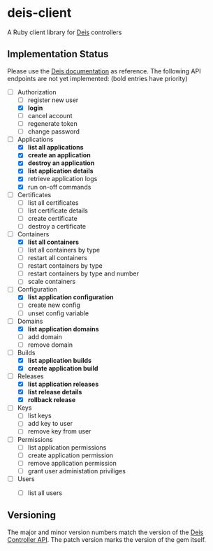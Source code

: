 # deis-client

A Ruby client library for [Deis](http://docs.deis.io/) controllers

## Implementation Status

Please use the [Deis documentation](http://docs.deis.io/en/latest/reference/api-v1.5/) as reference.
The following API endpoints are not yet implemented: (bold entries have priority)

- [ ] Authorization
  - [ ] register new user
  - [x] **login**
  - [ ] cancel account
  - [ ] regenerate token
  - [ ] change password
- [ ] Applications
  - [x] **list all applications**
  - [x] **create an application**
  - [x] **destroy an application**
  - [x] **list application details**
  - [x] retrieve application logs
  - [x] run on-off commands
- [ ] Certificates
  - [ ] list all certificates
  - [ ] list certificate details
  - [ ] create certificate
  - [ ] destroy a certificate
- [ ] Containers
  - [x] **list all containers**
  - [ ] list all containers by type
  - [ ] restart all containers
  - [ ] restart containers by type
  - [ ] restart containers by type and number
  - [ ] scale containers
- [ ] Configuration
  - [x] **list application configuration**
  - [ ] create new config
  - [ ] unset config variable
- [ ] Domains
  - [x] **list application domains**
  - [ ] add domain
  - [ ] remove domain
- [ ] Builds
  - [x] **list application builds**
  - [x] **create application build**
- [ ] Releases
  - [x] **list application releases**
  - [x] **list release details**
  - [x] **rollback release**
- [ ] Keys
  - [ ] list keys
  - [ ] add key to user
  - [ ] remove key from user
- [ ] Permissions
  - [ ] list application permissions
  - [ ] create application permission
  - [ ] remove application permission
  - [ ] grant user administation priviliges
- [ ] Users
  - [ ] list all users


## Versioning

The major and minor version numbers match the version of the [Deis Controller API](http://docs.deis.io/en/latest/reference/api-v1.5/).
The patch version marks the version of the gem itself.
